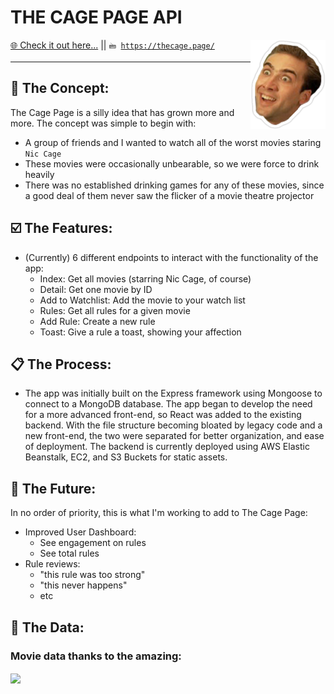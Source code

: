 # THE CAGE PAGE API

<img src="./public/images/cage.png" width=120 align="right"><a href="https://thecage.page/" target="_blank">🌐 Check it out here...</a> || <code>🖮 https://thecage.page/</code>
<hr>

## 💭 The Concept:

The Cage Page is a silly idea that has grown more and more. 
The concept was simple to begin with:
- A group of friends and I wanted to watch all of the worst movies
staring `Nic Cage`
- These movies were occasionally unbearable, so we were force to drink heavily
- There was no established drinking games for any of these movies, since a good deal of them never saw the flicker of a movie theatre projector

## ☑️ The Features:
- (Currently) 6 different endpoints to interact with the functionality of the app:
  - Index: Get all movies (starring Nic Cage, of course)
  - Detail: Get one movie by ID
  - Add to Watchlist: Add the movie to your watch list
  - Rules: Get all rules for a given movie
  - Add Rule: Create a new rule
  - Toast: Give a rule a toast, showing your affection


## 📋 The Process:
- The app was initially built on the Express framework using Mongoose to connect to a MongoDB database. The app began to develop the need for a more advanced front-end, so React was added to the existing backend. With the file structure becoming bloated by legacy code and a new front-end, the two were separated for better organization, and ease of deployment. The backend is currently deployed using AWS Elastic Beanstalk, EC2, and S3 Buckets for static assets. 

## 🔮 The Future:
In no order of priority, this is what I'm working to add to The Cage Page:
- Improved User Dashboard:
  - See engagement on rules
  - See total rules
- Rule reviews:
  - "this rule was too strong"
  - "this never happens"
  - etc

## 🤝 The Data:
### Movie data thanks to the amazing:
<img src="https://www.themoviedb.org/assets/2/v4/logos/v2/blue_long_2-9665a76b1ae401a510ec1e0ca40ddcb3b0cfe45f1d51b77a308fea0845885648.svg" align="center">
